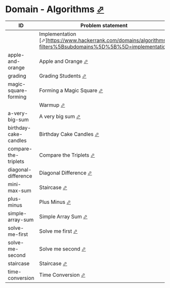 # Domain - Algorithms [⬀](https://www.hackerrank.com/domains/algorithms/warmup)

| ID                    | Problem statement                                                                                            | Solution                                                 |
|-----------------------|--------------------------------------------------------------------------------------------------------------|----------------------------------------------------------|
|                       | Implementation [⬀]https://www.hackerrank.com/domains/algorithms?filters%5Bsubdomains%5D%5B%5D=implementation | [implementation](implementation/)                        |
| apple-and-orange      | Apple and Orange [⬀](https://www.hackerrank.com/challenges/apple-and-orange)                                 | [main.ts](implementation/apple-and-orange/main.ts)       |
| grading               | Grading Students [⬀](https://www.hackerrank.com/challenges/grading)                                          | [main.ts](implementation/grading/main.ts)                |
| magic-square-forming  | Forming a Magic Square [⬀](https://www.hackerrank.com/challenges/magic-square-forming)                       | [main.cpp](implementation/magic-square-forming/main.cpp) |
|                       | Warmup [⬀](https://www.hackerrank.com/domains/algorithms?filters%5Bsubdomains%5D%5B%5D=warmup)               | [warmup](warmup/)                                        |
| a-very-big-sum        | A very big sum [⬀](https://www.hackerrank.com/challenges/a-very-big-sum)                                     | [main.py](warmup/a-very-big-sum/main.py)                 |
| birthday-cake-candles | Birthday Cake Candles [⬀](https://www.hackerrank.com/challenges/birthday-cake-candles)                       | [main.ts](warmup/birthday-cake-candles/main.ts)          |
| compare-the-triplets  | Compare the Triplets [⬀](https://www.hackerrank.com/challenges/compare-the-triplets)                         | [main.ts](warmup/compare-the-triplets/main.ts)           |
| diagonal-difference   | Diagonal Difference [⬀](https://www.hackerrank.com/challenges/diagonal-difference)                           | [main.ts](warmup/diagonal-difference/main.ts)            |
| mini-max-sum          | Staircase [⬀](https://www.hackerrank.com/challenges/staircase)                                               | [main.ts](warmup/mini-max-sum/main.ts)                   |
| plus-minus            | Plus Minus [⬀](https://www.hackerrank.com/challenges/plus-minus)                                             | [main.cpp](warmup/plus-minus/main.cpp)                   |
| simple-array-sum      | Simple Array Sum [⬀](https://www.hackerrank.com/challenges/simple-array-sum)                                 | [main.ts](warmup/simple-array-sum/main.ts)               |
| solve-me-first        | Solve me first [⬀](https://www.hackerrank.com/challenges/solve-me-first)                                     | [main.cpp](warmup/solve-me-first/main.cpp)               |
| solve-me-second       | Solve me second [⬀](https://www.hackerrank.com/challenges/solve-me-second)                                   | [main.sh](warmup/solve-me-second/main.sh)                |
| staircase             | Staircase [⬀](https://www.hackerrank.com/challenges/staircase)                                               | [main.ts](warmup/staircase/main.ts)                      |
| time-conversion       | Time Conversion [⬀](https://www.hackerrank.com/challenges/time-conversion)                                   | [main.ts](warmup/time-conversion/main.ts)                |

